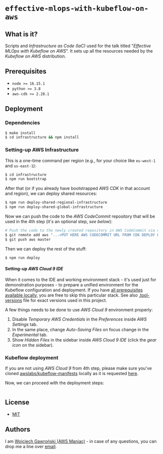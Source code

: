 # `effective-mlops-with-kubeflow-on-aws`

## What is it?

Scripts and *Infrastructure as Code (IaC)* used for the talk titled "*Effective MLOps with Kubeflow on AWS*". It sets up all the resources needed by the *Kubeflow on AWS* distribution.

## Prerequisites

- `node >= 16.15.1`
- `python >= 3.8`
- `aws-cdk >= 2.28.1`

## Deployment

### Dependencies

```bash
$ make install
$ cd infrastructure && npm install
```

### Setting-up AWS Infrastructure

This is a one-time command per region (e.g., for your choice like `eu-west-1` and `us-east-1`):

```bash
$ cd infrastructure
$ npm run bootstrap
```

After that (or if you already have bootstrapped *AWS CDK* in that account and region), we can deploy shared resources:

```bash
$ npm run deploy-shared-regional-infrastructure
$ npm run deploy-shared-global-infrastructure
```

Now we can push the code to the *AWS CodeCommit* repository that will be used in the 4th step (it's an optional step, *see below*):

```bash
# Push the code to the newly created repository in AWS CodeCommit via regional infrastructure:
$ git remote add aws "...<PUT HERE AWS CODECOMMIT URL FROM CDK DEPLOY OUTPUT>..."
$ git push aws master
```

Then we can deploy the rest of the stuff:

```bash
$ npm run deploy
```

#### Setting-up *AWS Cloud 9 IDE*

When it comes to the IDE and working environment stack - it's used just for demonstration purposes - to prepare a unified environment for the Kubeflow configuration and deployment. If you have [all prerequisites available locally](https://awslabs.github.io/kubeflow-manifests/docs/deployment/prerequisites/), you are free to skip this particular stack. See also [.tool-versions](./.tool-versions) file for exact versions used in this project.

A few things needs to be done to use *AWS Cloud 9* environment properly:

1. Disable *Temporary AWS Credentials* in the *Preferences* inside *AWS Settings* tab.
2. In the same place, change *Auto-Saving Files* on focus change in the *Experimental* tab.
3. Show *Hidden Files* in the sidebar inside *AWS Cloud 9 IDE* (click the *gear icon* on the sidebar).

### Kubeflow deployment

If you are not using *AWS Cloud 9* from 4th step, please make sure you've cloned [awslabs/kubeflow-manifests](https://github.com/awslabs/kubeflow-manifests) locally as it is requested [here](https://awslabs.github.io/kubeflow-manifests/docs/deployment/prerequisites/#clone-the-repository).

Now, we can proceed with the deployment steps:

```bash
```

## License

- [MIT](LICENSE.md)

## Authors

I am [Wojciech Gawroński (AWS Maniac)](https://awsmaniac.com) - in case of any questions, you can drop me a line over [email](mailto:hello@awsmaniac.com).
